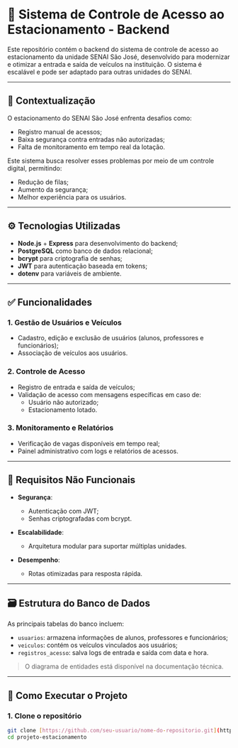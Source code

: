 # 🚗 Sistema de Controle de Acesso ao Estacionamento - Backend

Este repositório contém o backend do sistema de controle de acesso ao estacionamento da unidade SENAI São José, desenvolvido para modernizar e otimizar a entrada e saída de veículos na instituição. O sistema é escalável e pode ser adaptado para outras unidades do SENAI.

---

## 📌 Contextualização

O estacionamento do SENAI São José enfrenta desafios como:
- Registro manual de acessos;
- Baixa segurança contra entradas não autorizadas;
- Falta de monitoramento em tempo real da lotação.

Este sistema busca resolver esses problemas por meio de um controle digital, permitindo:
- Redução de filas;
- Aumento da segurança;
- Melhor experiência para os usuários.

---

## ⚙️ Tecnologias Utilizadas

- **Node.js** + **Express** para desenvolvimento do backend;
- **PostgreSQL** como banco de dados relacional;
- **bcrypt** para criptografia de senhas;
- **JWT** para autenticação baseada em tokens;
- **dotenv** para variáveis de ambiente.

---

## ✅ Funcionalidades

### 1. Gestão de Usuários e Veículos
- Cadastro, edição e exclusão de usuários (alunos, professores e funcionários);
- Associação de veículos aos usuários.

### 2. Controle de Acesso
- Registro de entrada e saída de veículos;
- Validação de acesso com mensagens específicas em caso de:
  - Usuário não autorizado;
  - Estacionamento lotado.

### 3. Monitoramento e Relatórios
- Verificação de vagas disponíveis em tempo real;
- Painel administrativo com logs e relatórios de acessos.

---

## 🔐 Requisitos Não Funcionais

- **Segurança**:
  - Autenticação com JWT;
  - Senhas criptografadas com bcrypt.

- **Escalabilidade**:
  - Arquitetura modular para suportar múltiplas unidades.

- **Desempenho**:
  - Rotas otimizadas para resposta rápida.

---

## 🗃️ Estrutura do Banco de Dados

As principais tabelas do banco incluem:

- `usuarios`: armazena informações de alunos, professores e funcionários;
- `veiculos`: contém os veículos vinculados aos usuários;
- `registros_acesso`: salva logs de entrada e saída com data e hora.

> O diagrama de entidades está disponível na documentação técnica.

---

## 🚀 Como Executar o Projeto

### 1. Clone o repositório

```bash
git clone [https://github.com/seu-usuario/nome-do-repositorio.git](https://github.com/8harrison/projeto-estacionamento-senai.git)
cd projeto-estacionamento
